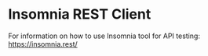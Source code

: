 # Insomnia REST Client
For information on how to use Insomnia tool for API testing: https://insomnia.rest/


